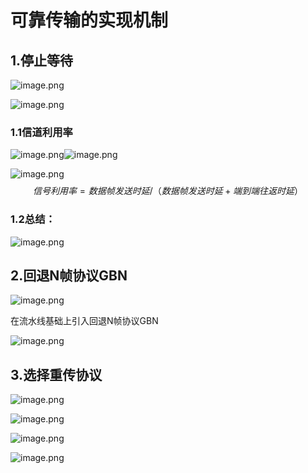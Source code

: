 # 可靠传输的实现机制

## 1.停止等待

![image.png](http://ww1.sinaimg.cn/large/006Uqzbtly1gel8tkismgj30q20cl477.jpg)

![image.png](http://ww1.sinaimg.cn/large/006Uqzbtly1gel8wjy1b1j30qy05ojwe.jpg)

### 1.1信道利用率

![image.png](http://ww1.sinaimg.cn/large/006Uqzbtly1gel8yyavsjj30ps0960w0.jpg)![image.png](http://ww1.sinaimg.cn/large/006Uqzbtly1gelb0wkh72j30pn0a6jy1.jpg)

![image.png](http://ww1.sinaimg.cn/large/006Uqzbtly1gelb3mjfd8j30pz09vtd7.jpg)
$$
信号利用率=数据帧发送时延/（数据帧发送时延 + 端到端往返时延）
$$

### 1.2**总结：**

![image.png](http://ww1.sinaimg.cn/large/006Uqzbtly1gelb6pqd9rj30qs0dsqex.jpg)

## 2.回退N帧协议GBN

![image.png](http://ww1.sinaimg.cn/large/006Uqzbtly1gelbc5la9tj30pf0a5jxg.jpg)

在流水线基础上引入回退N帧协议GBN





![image.png](http://ww1.sinaimg.cn/large/006Uqzbtly1geles1nrecj31er0nlkhg.jpg)

## 3.选择重传协议

![image.png](http://ww1.sinaimg.cn/large/006Uqzbtly1gelett3u57j31g20k1nn5.jpg)

![image.png](http://ww1.sinaimg.cn/large/006Uqzbtly1gelf10hagcj30pi0bwq7e.jpg)

![image.png](http://ww1.sinaimg.cn/large/006Uqzbtly1gelf1dc4z7j30ag018t90.jpg)

![image.png](http://ww1.sinaimg.cn/large/006Uqzbtly1gelf35y2a6j31fj0o31aj.jpg)

